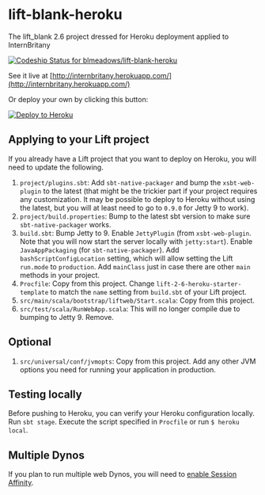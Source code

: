 # lift-blank-heroku
The lift_blank 2.6 project dressed for Heroku deployment applied to InternBritany

[ ![Codeship Status for blmeadows/lift-blank-heroku](https://codeship.com/projects/9ea9c910-3b86-0133-aee8-428ee47fa127/status?branch=test)](https://codeship.com/projects/102116)

See it live at [http://internbritany.herokuapp.com/](http://internbritany.herokuapp.com/)

Or deploy your own by clicking this button:

[![Deploy to Heroku](https://www.herokucdn.com/deploy/button.png)](https://heroku.com/deploy)

## Applying to your Lift project
If you already have a Lift project that you want to deploy on Heroku, you will need to update the following.

1. `project/plugins.sbt`: Add `sbt-native-packager` and bump the `xsbt-web-plugin` to the latest
(that might be the trickier part if your project requires any customization.
It may be possible to deploy to Heroku without using the latest, but you will at least need to go to `0.9.0` for Jetty 9 to work).
2. `project/build.properties`: Bump to the latest sbt version to make sure `sbt-native-packager` works.
3. `build.sbt`: Bump Jetty to 9.
Enable `JettyPlugin` (from `xsbt-web-plugin`. Note that you will now start the server locally with `jetty:start`).
Enable `JavaAppPackaging` (for `sbt-native-packager`).
Add `bashScriptConfigLocation` setting, which will allow setting the Lift `run.mode` to `production`.
Add `mainClass` just in case there are other `main` methods in your project.
4. `Procfile`: Copy from this project.
Change `lift-2-6-heroku-starter-template` to match the `name` setting from `build.sbt` of your Lift project.
6. `src/main/scala/bootstrap/liftweb/Start.scala`: Copy from this project.
7. `src/test/scala/RunWebApp.scala`: This will no longer compile due to bumping to Jetty 9. Remove.

## Optional

1. `src/universal/conf/jvmopts`: Copy from this project.
Add any other JVM options you need for running your application in production.

## Testing locally
Before pushing to Heroku, you can verify your Heroku configuration locally.
Run `sbt stage`.
Execute the script specified in `Procfile` or run `$ heroku local`.

## Multiple Dynos
If you plan to run multiple web Dynos, you will need to [enable Session Affinity](https://blog.heroku.com/archives/2015/4/28/introducing_session_affinity).
